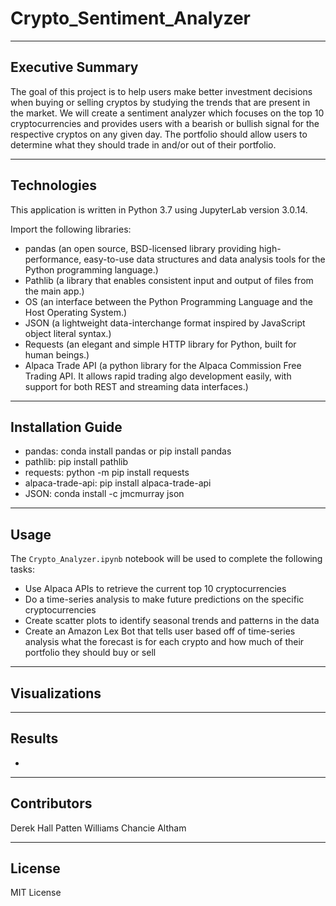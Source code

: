 # Crypto_Sentiment_Analyzer

-----

## Executive Summary

The goal of this project is to help users make better investment decisions when buying or selling cryptos by studying the trends that are present in the market. We will create a sentiment analyzer which focuses on the top 10 cryptocurrencies and provides users with a bearish or bullish signal for the respective cryptos on any given day. The portfolio should allow users to determine what they should trade in and/or out of their portfolio.

-----

## Technologies

This application is written in Python 3.7 using JupyterLab version 3.0.14.

Import the following libraries:

- pandas (an open source, BSD-licensed library providing high-performance, easy-to-use data structures and data analysis tools for the Python programming language.)
- Pathlib (a library that enables consistent input and output of files from the main app.)
- OS (an interface between the Python Programming Language and the Host Operating System.)
- JSON (a lightweight data-interchange format inspired by JavaScript object literal syntax.)
- Requests (an elegant and simple HTTP library for Python, built for human beings.)
- Alpaca Trade API (a python library for the Alpaca Commission Free Trading API. It allows rapid trading algo development easily, with support for both REST and streaming data interfaces.)

-----

##  Installation Guide

- pandas: conda install pandas or pip install pandas
- pathlib: pip install pathlib
- requests: python -m pip install requests
- alpaca-trade-api: pip install alpaca-trade-api
- JSON: conda install -c jmcmurray json

-----

## Usage

The `Crypto_Analyzer.ipynb` notebook will be used to complete the following tasks:

- Use Alpaca APIs to retrieve the current top 10 cryptocurrencies
- Do a time-series analysis to make future predictions on the specific cryptocurrencies
- Create scatter plots to identify seasonal trends and patterns in the data
- Create an Amazon Lex Bot that tells user based off of time-series analysis what the forecast is for each crypto and how much of their portfolio they should buy or sell

-----

## Visualizations

-----

## Results

- 

-----

## Contributors

Derek Hall
Patten Williams
Chancie Altham

-----

## License

MIT License